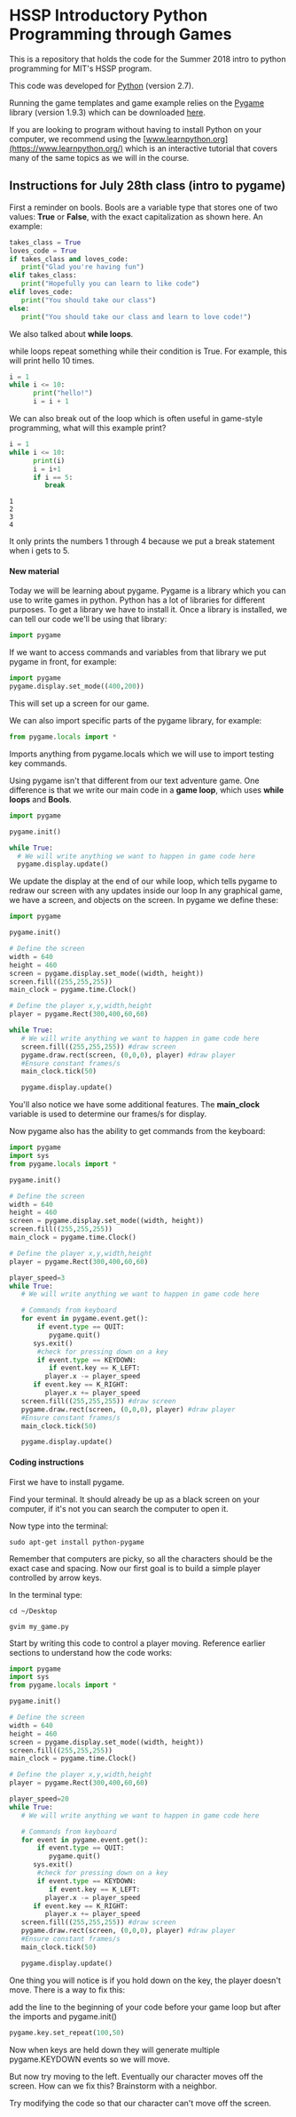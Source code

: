 # HSSP Introductory Python Programming through Games

This is a repository that holds the code for the Summer 2018 intro to python programming for MIT's HSSP program.

This code was developed for [Python](https://www.python.org/downloads/) (version 2.7).

Running the game templates and game example relies on the [Pygame](https://www.pygame.org/wiki/GettingStarted) library (version 1.9.3) which can be downloaded [here](https://www.pygame.org/download.shtml).

If you are looking to program without having to install Python on your computer, we recommend using the [www.learnpython.org](https://www.learnpython.org/) which is an interactive tutorial that covers many of the same topics as we will in the course.


## Instructions for July 28th class (intro to pygame)

First a reminder on bools. Bools are a variable type that stores one of two values: **True** or **False**, with the exact capitalization as shown here. An example:

```python
takes_class = True
loves_code = True
if takes_class and loves_code:
   print("Glad you're having fun")
elif takes_class:
   print("Hopefully you can learn to like code")
elif loves_code:
   print("You should take our class")
else:
   print("You should take our class and learn to love code!")
```

We also talked about **while loops**.

while loops repeat something while their condition is True. For example, this will print hello 10 times.
```python
i = 1
while i <= 10:
      print("hello!")
      i = i + 1

```

We can also break out of the loop which is often useful in game-style programming, what will this example print?

```python
i = 1
while i <= 10:
      print(i)
      i = i+1
      if i == 5:
      	 break
```

```
1
2
3
4
```

It only prints the numbers 1 through 4 because we put a break statement when i gets to 5. 

#### New material

Today we will be learning about pygame. Pygame is a library which you can use to write games in python. Python has a lot of libraries for different purposes. To get a library we have to install it. Once a library is installed, we can tell our code we'll be using that library:

```python
import pygame
```

If we want to access commands and variables from that library we put pygame in front, for example:

```python
import pygame
pygame.display.set_mode((400,200))
```

This will set up a screen for our game.

We can also import specific parts of the pygame library, for example:

```python
from pygame.locals import *
```

Imports anything from pygame.locals which we will use to import testing key commands.

Using pygame isn't that different from our text adventure game. One difference is that we write our main code in a **game loop**, which uses **while loops** and **Bools**.

```python
import pygame

pygame.init()

while True:
  # We will write anything we want to happen in game code here
  pygame.display.update() 
```

We update the display at the end of our while loop, which tells pygame to redraw our screen with any updates inside our loop
In any graphical game, we have a screen, and objects on the screen. In pygame we define these:

```python
import pygame

pygame.init()

# Define the screen
width = 640
height = 460
screen = pygame.display.set_mode((width, height))
screen.fill((255,255,255))
main_clock = pygame.time.Clock()

# Define the player x,y,width,height
player = pygame.Rect(300,400,60,60)

while True:
   # We will write anything we want to happen in game code here
   screen.fill((255,255,255)) #draw screen
   pygame.draw.rect(screen, (0,0,0), player) #draw player
   #Ensure constant frames/s
   main_clock.tick(50)

   pygame.display.update() 

```

You'll also notice we have some additional features. The **main_clock** variable is used to determine our frames/s for display.

Now pygame also has the ability to get commands from the keyboard:

```python
import pygame
import sys
from pygame.locals import *

pygame.init()

# Define the screen
width = 640
height = 460
screen = pygame.display.set_mode((width, height))
screen.fill((255,255,255))
main_clock = pygame.time.Clock()

# Define the player x,y,width,height
player = pygame.Rect(300,400,60,60)

player_speed=3
while True:
   # We will write anything we want to happen in game code here

   # Commands from keyboard
   for event in pygame.event.get():
       if event.type == QUIT:
       	  pygame.quit()
	  sys.exit()
       #check for pressing down on a key
       if event.type == KEYDOWN:
       	  if event.key == K_LEFT:
	     player.x -= player_speed
	  if event.key == K_RIGHT:
	     player.x += player_speed
   screen.fill((255,255,255)) #draw screen
   pygame.draw.rect(screen, (0,0,0), player) #draw player
   #Ensure constant frames/s
   main_clock.tick(50)

   pygame.display.update() 

```

#### Coding instructions

First we have to install pygame.

Find your terminal. It should already be up as a black screen on your computer, if it's not you can search the computer to open it.

Now type into the terminal:

```
sudo apt-get install python-pygame
```

Remember that computers are picky, so all the characters should be the exact case and spacing.
Now our first goal is to build a simple player controlled by arrow keys.

In the terminal type: 

```
cd ~/Desktop

gvim my_game.py
```

Start by writing this code to control a player moving. Reference earlier sections to understand how the code works:

```python
import pygame
import sys
from pygame.locals import *

pygame.init()

# Define the screen
width = 640
height = 460
screen = pygame.display.set_mode((width, height))
screen.fill((255,255,255))
main_clock = pygame.time.Clock()

# Define the player x,y,width,height
player = pygame.Rect(300,400,60,60)

player_speed=20
while True:
   # We will write anything we want to happen in game code here

   # Commands from keyboard
   for event in pygame.event.get():
       if event.type == QUIT:
       	  pygame.quit()
	  sys.exit()
       #check for pressing down on a key
       if event.type == KEYDOWN:
       	  if event.key == K_LEFT:
	     player.x -= player_speed
	  if event.key == K_RIGHT:
	     player.x += player_speed
   screen.fill((255,255,255)) #draw screen
   pygame.draw.rect(screen, (0,0,0), player) #draw player
   #Ensure constant frames/s
   main_clock.tick(50)

   pygame.display.update() 

```

One thing you will notice is if you hold down on the key, the player doesn't move. There is a way to fix this:

add the line to the beginning of your code before your game loop but after the imports and pygame.init()

```python
pygame.key.set_repeat(100,50)
```

Now when keys are held down they will generate multiple pygame.KEYDOWN events so we will move.

But now try moving to the left. Eventually our character moves off the screen. How can we fix this? Brainstorm with a neighbor.

Try modifying the code so that our character can't move off the screen.



